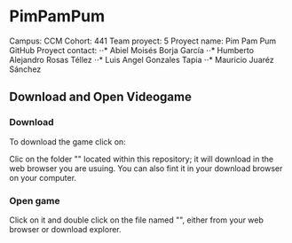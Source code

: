 # PimPamPum
Campus: CCM
Cohort: 441
Team proyect: 5
Proyect name: Pim Pam Pum
GitHub Proyect contact: 
⋅⋅* Abiel Moisés Borja García 
⋅⋅* Humberto Alejandro Rosas Téllez 
⋅⋅* Luis Angel Gonzales Tapia 
⋅⋅* Mauricio Juaréz Sánchez 


## Download and Open Videogame

### Download

To download the game click on:

Clic on the folder "" located within this repository; it will download in the web browser you are usuing. You can also fint it in your download browser on your computer.

### Open game

Click on it and double click on the file named "", either from your web browser or download explorer.


